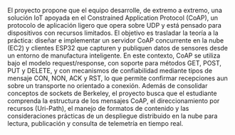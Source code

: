 El proyecto propone que el equipo desarrolle, de extremo a extremo, una solución IoT apoyada en el Constrained Application Protocol (CoAP), un protocolo de aplicación ligero que opera sobre UDP y está pensado para dispositivos con recursos limitados. El objetivo es trasladar la teoría a la práctica: diseñar e implementar un servidor CoAP concurrente en la nube (EC2) y clientes ESP32 que capturen y publiquen datos de sensores desde un entorno de manufactura inteligente. En este contexto, CoAP se utiliza bajo el modelo request/response, con soporte para métodos GET, POST, PUT y DELETE, y con mecanismos de confiabilidad mediante tipos de mensaje CON, NON, ACK y RST, lo que permite confirmar recepciones aun sobre un transporte no orientado a conexión. Además de consolidar conceptos de sockets de Berkeley, el proyecto busca que el estudiante comprenda la estructura de los mensajes CoAP, el direccionamiento por recursos (Uri-Path), el manejo de formatos de contenido y las consideraciones prácticas de un despliegue distribuido en la nube para lectura, publicación y consulta de telemetría en tiempo real.
